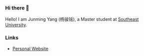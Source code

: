 ### Hi there 👋

Hello! I am Junming Yang (杨骏铭), a Master student at [Southeast University](https://www.seu.edu.cn/).

### Links
- [Personal Website](https://junming-yang.github.io/)